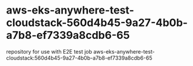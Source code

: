 # aws-eks-anywhere-test-cloudstack-560d4b45-9a27-4b0b-a7b8-ef7339a8cdb6-65
repository for use with E2E test job aws-eks-anywhere-test-cloudstack:560d4b45-9a27-4b0b-a7b8-ef7339a8cdb6-65
